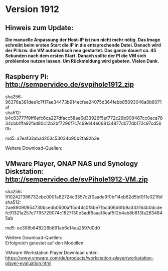 # Version 1912
## Hinweis zum Update:
<b>Die manuelle Anpassung der Host-IP ist nun nicht mehr nötig. Das Image schreibt beim ersten Start die IP in die entsprechende Datei. Danach wird der Pi bzw. die VM automatisch neu gestartet. Das ganze dauert ca. 45 Sekunden nach dem ersten Start. Danach sollte der PI die VM sich problemlos nutzen lassen. Um Rückmeldung wird gebeten. Vielen Dank.</b>

## Raspberry Pi: http://sempervideo.de/svpihole1912.zip

sha256: 96376a381dee1c7f17ae34473b914ecfee24075d364febb85093046a0b8071af<br>
sha512: b4c83777f9ff6efc6ca227dfacc58ae6d33926f5ef772c29b909487cc0eca7834cbb1ffa92fad80c12b2bf7296f7c7c69d44e068134877d077db172c97cd560b<br>

md5: a7eaf33abad203c53034b90b2fa92b3e

Weitere Download-Quellen:<br>

## VMware Player, QNAP NAS und Synology Diskstation: http://sempervideo.de/svPihole1912-VM.zip

sha256: 9102421386732ebc0001a82724c3357c2f0aade9f0bf14eb82d5bf0f1e021fbf<br>
sha512: 2ae89090954730bcedb0500aff5d44c0f8be71bcd06d6fb9a333164b0dcdefc91321a257e7795729074c1827f30e3adf6aaa18eaf5f2b4ab8b813fa2834845ab<br>

md5:  ee398b848228b891ab6e14aa2597d0d0<br>

Weitere Download-Quellen:<br>
Erfolgreich getestet auf den Modellen: 

VMware Workstation Player Download unter: https://www.vmware.com/de/products/workstation-player/workstation-player-evaluation.html

